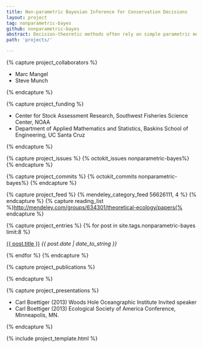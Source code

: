 ```yaml
---
title: Non-parametric Bayesian Inference for Conservation Decisions
layout: project
tag: nonparametric-bayes 
github: nonparametric-bayes
abstract: Decision-theoretic methods often rely on simple parametric models of ecological dynamics to compare the value of a potential sequence of actions.  Unfortunately, such simple models rarely capture the complexity or uncertainty found in most real ecosystems.  Non-parametric Bayesian methods offer a promising statistical approach for predictive modeling of ecological dynamics in regions of state space where the data is adequate, while at the same time offering more flexible patterns with greater uncertainty outside the observed data.  This contrasts from simple parametric models which provide relatively constant level of uncertainty in regions with and without adequate data.  The consequence of such misplaced confidence outside the data can lead to highly undesirable results that may be avoided with the more flexible non-parametric Bayesian approach.  
path: 'projects/'

---
```


{% capture project_collaborators %}

- Marc Mangel 
- Steve Munch 

{% endcapture %}

{% capture project_funding %}

- Center for Stock Assessment Research, Southwest Fisheries Science Center, NOAA 
- Department of Applied Mathematics and Statistics, Baskins School of Engineering, UC Santa Cruz 

{% endcapture %}


{% capture project_issues %}
{% octokit_issues nonparametric-bayes%}
{% endcapture %}

{% capture project_commits %}
{% octokit_commits nonparametric-bayes%}
{% endcapture %}

{% capture project_feed %}
{% mendeley_category_feed 56626111, 4 %}
{% endcapture %}
{% capture reading_list %}http://mendeley.com/groups/634301/theoretical-ecology/papers{% endcapture %}


{% capture project_entries %}
{% for post in site.tags.nonparametric-bayes limit:8 %}
<p> <a href="{{ post.url }}">{{ post.title }}</a> 
<span style="font-style:italic"> {{ post.date | date_to_string }}</span></p>
{% endfor %}
{% endcapture %}

{% capture project_publications %}

{% endcapture %}


{% capture project_presentations %}
<ul>
<li>Carl Boettiger (2013) Woods Hole Oceangraphic Institute <bold>Invited speaker</bold>  </li>
<li>Carl Boettiger (2013) Ecological Society of America Conference, Minneapolis, MN. </li>
</ul>
{% endcapture %}






{% include project_template.html %}


